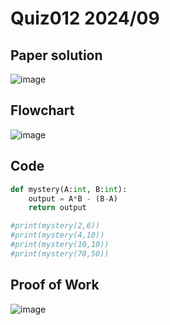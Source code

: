# Quiz012 2024/09

## Paper solution
![image](https://github.com/user-attachments/assets/f257f335-2985-4b3f-a642-b513412cae41)

## Flowchart
![image](https://github.com/user-attachments/assets/f028a4e7-d2a1-4f03-a680-968a1716b022)

## Code
```.py
def mystery(A:int, B:int):
    output = A*B - (B-A)
    return output

#print(mystery(2,6))
#print(mystery(4,10))
#print(mystery(10,10))
#print(mystery(70,50))
```

## Proof of Work
![image](https://github.com/user-attachments/assets/5698986d-2eff-4ebe-8441-d3f7415566cd)

